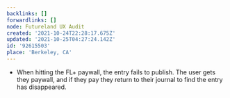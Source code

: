 ```yaml
---
backlinks: []
forwardlinks: []
node: Futureland UX Audit
created: '2021-10-24T22:28:17.675Z'
updated: '2021-10-25T04:27:24.142Z'
id: '92615503'
place: 'Berkeley, CA'
---
```

- When hitting the FL+ paywall, the entry fails to publish. The  user gets they paywall, and if they pay they return to their journal to find the entry has disappeared. 

